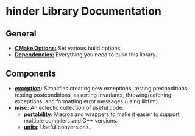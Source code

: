 # hinder Library Documentation

## General

* **[CMake Options:](doc/cmake_options.md)** Set various build options.
* **[Dependencies:](./doc/dependencies.md)** Everything you need to build this library.

## Components
* **[exception](./doc/exception.md):** Simplifies creating new exceptions, testing preconditions,
  testing postconditions, asserting invariants, throwing/catching exceptions, and formatting error
  messages (using libfmt).
* **misc:** An eclectic collection of useful code.
    * **[portability](./doc/portability.md):** Macros and wrappers to make it easier to support
      multiple compilers and C++ versions.
    * **[units](./doc/units.md):** Useful conversions.
